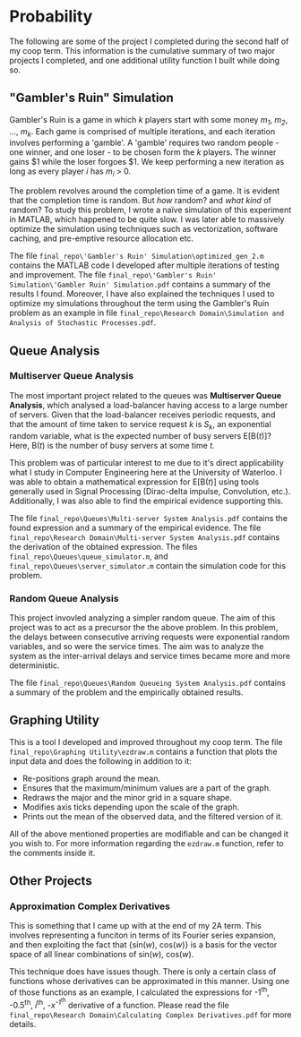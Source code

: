 # Probability
The following are some of the project I completed during the second half of my coop term. This information is the cumulative summary of two major projects I completed, and one additional utility function I built while doing so.

## "Gambler's Ruin" Simulation

Gambler's Ruin is a game in which *k* players start with some money *m<sub>1</sub>*,  *m<sub>2</sub>*, ..., *m<sub>k</sub>*. Each game is comprised of multiple iterations, and each iteration involves performing a 'gamble'. A 'gamble' requires two random people - one winner, and one loser - to be chosen form the *k* players. The winner gains $1 while the loser forgoes $1. We keep performing a new iteration as long as every player *i* has *m<sub>i</sub>* > 0.

The problem revolves around the completion time of a game. It is evident that the completion time is random. But *how* random? and *what kind* of random? To study this problem, I wrote a naïve simulation of this experiment in MATLAB, which happened to be quite slow. I was later able to massively optimize the simulation using techniques such as vectorization, software caching, and pre-emptive resource allocation etc.

The file `final_repo\'Gambler's Ruin' Simulation\optimized_gen_2.m` contains the MATLAB code I developed after multiple iterations of testing and improvement. The file `final_repo\'Gambler's Ruin' Simulation\'Gambler Ruin' Simulation.pdf` contains a summary of the results I found. Moreover, I have also explained the techniques I used to optimize my simulations throughout the term using the Gambler's Ruin problem as an example in file `final_repo\Research Domain\Simulation and Analysis of Stochastic Processes.pdf`.

## Queue Analysis

### Multiserver Queue Analysis

The most important project related to the queues was **Multiserver Queue Analysis**, which analysed a load-balancer having access to a large number of servers. Given that the load-balancer receives periodic requests, and that the amount of time taken to service request *k* is *S<sub>k</sub>*, an exponential random variable, what is the expected number of busy servers E[B(*t*)]? Here, B(*t*) is the number of busy servers at some time *t*.

This problem was of particular interest to me due to it's direct applicability what I study in Computer Engineering here at the University of Waterloo. I was able to obtain a mathematical expression for E[B(*t*)] using tools generally used in Signal Processing (Dirac-delta impulse, Convolution, etc.). Additionally, I was also able to find the empirical evidence supporting this.

The file `final_repo\Queues\Multi-server System Analysis.pdf` contains the found expression and a summary of the empirical evidence. The file `final_repo\Research Domain\Multi-server System Analysis.pdf` contains the derivation of the obtained expression. The files `final_repo\Queues\queue_simulator.m`, and `final_repo\Queues\server_simulator.m` contain the simulation code for this problem.

### Random Queue Analysis

This project invovled analyzing a simpler random queue. The aim of this project was to act as a precursor the the above problem. In this problem, the delays between consecutive arriving requests were exponential random variables, and so were the service times. The aim was to analyze the system as the inter-arrival delays and service times became more and more deterministic.

The file `final_repo\Queues\Random Queueing System Analysis.pdf` contains a summary of the problem and the empirically obtained results.

## Graphing Utility

This is a tool I developed and improved throughout my coop term. The file `final_repo\Graphing Utility\ezdraw.m` contains a function that plots the input data and does the following in addition to it:
- Re-positions graph around the mean.
- Ensures that the maximum/minimum values are a part of the graph.
- Redraws the major and the minor grid in a square shape.
- Modifies axis ticks depending upon the scale of the graph.
- Prints out the mean of the observed data, and the filtered version of it.

All of the above mentioned properties are modifiable and can be changed it you wish to. For more information regarding the `ezdraw.m` function, refer to the comments inside it.

## Other Projects

### Approximation Complex Derivatives

This is something that I came up with at the end of my 2A term. This involves representing a funciton in terms of its Fourier series expansion, and then exploiting the fact that {sin(*w*), cos(*w*)} is a basis for the vector space of all linear combinations of sin(*w*), cos(*w*).

This technique does have issues though. There is only a certain class of functions whose derivatives can be approximated in this manner. Using one of those functions as an example, I calculated the expressions for -1<sup>th</sup>, -0.5<sup>th</sup>, *i*<sup>th</sup>, -*x*<sup>*-1*<sup>th</sup></sup> derivative of a function. Please read the file `final_repo\Research Domain\Calculating Complex Derivatives.pdf` for more details.
